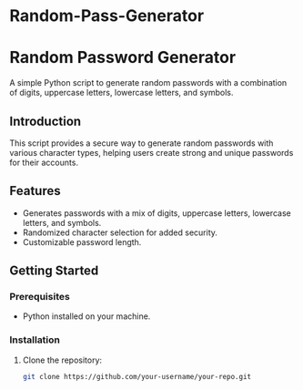 # Random-Pass-Generator

# Random Password Generator

A simple Python script to generate random passwords with a combination of digits, uppercase letters, lowercase letters, and symbols.

## Introduction

This script provides a secure way to generate random passwords with various character types, helping users create strong and unique passwords for their accounts.

## Features

- Generates passwords with a mix of digits, uppercase letters, lowercase letters, and symbols.
- Randomized character selection for added security.
- Customizable password length.

## Getting Started

### Prerequisites

- Python installed on your machine.

### Installation

1. Clone the repository:

   ```bash
   git clone https://github.com/your-username/your-repo.git
